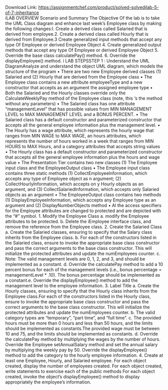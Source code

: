 Download Link: https://assignmentchef.com/product/solved-solvedilab-5-of-7-inheritance
<br>
iLAB OVERVIEW Scenario and Summary The Objective Of the lab is to take the UML Class diagram and enhance last week’s Employee class by making the following changes:l. Create a derived class called Salaried that is derived from employee.2. Create a derived class called Hourly that is derived from Employee.3 Create generalized input methods that accept any type Of Employee or derived Employee Object 4. Create generalized output methods that accept any type Of Employee or derived Employee Object 5. Override the base class calculatePay() method. 6. Override the displayEmployee() method. i LAB STEPSSTEP 1 : Understand the UML DiagramAnalyze and understand the object UML diagram, which models the structure of the program • There are two new Employee derived classes (1) Salaried and (2) Hourly that are derived from the Employee class • The Employee class contains a new attribute employeeType and a new constructor that accepts as an argument the assigned employee type • Both the Salaried and the Hourly classes override only the CalculateWeeklyPay method of the Employee class (note, this ‘s the method without any parameters) • The Salaried class has one attribute “managementLevel” that has possible values from MIN MANAGEMENT LEVEL to MAX MANAGEMENT LEVEL and a BONUS PERCENT. • The Salaried class has a default constructor and parameterized constructor that accepts all the general employee information plus the management level. • The Hourly has a wage attribute, which represents the hourly wage that ranges from MIN WAGE to MAX WAGE, an hours attributes, which represents the number of hours worked in a week that ranges from MIN HOURS to MAX Hours, and a category attributes that accepts string values • The Hourly class has a default constructor and parameterized constructor that accepts all the general employee information plus the hours and wage value • The Presentation Tier contains two new classes (1) The Employee input class and the EmployeeOutput class • The Employee input class contains three static methods (1) CollectEmployeelnformation, which accepts any type of Employee object as n argument; (2) CollectHourlylnformation, which accepts on y Hourly objects as an argument, and (3) CollectSalariedlnformation, which accepts only Salaried objects as an argument • The EmployeeOutput class contains two methods (1) DisplayEmployeelnformation, which accepts any Employee type as an argument and (2) DisplayNumberObjects method • Al the access specifiers for the Employee attributes are changed to protected and are depicted with the “#” symbol. 1. Modify the Employee Class a. modify the Employee attributes to be protected. b. Delete the iEmployee interface class, and remove the reference from the Employee class. 2. Create the Salaried Class a. Create the Salaried classes, ensuring to specify that the Salary class inherits from the Employee class. b. For each of the constructors listed in the Salaried class, ensure to invoke the appropriate base class constructor and pass the correct arguments to the base class constructor. This will initialize the protected attributes and update the numEmployees counter. c. Note: The valid management levels are 0, 1, 2, and 3, and should be implemented as a constant. d. Override the calculatePay method to add a 10 percent bonus for each of the management levels (i.e., bonus percentage = managementLevel * .10). The bonus percentage should be implemented as a constant.e. Override the displayEmployee() method to add the management level to the employee information. 3. Label Title a. Create the Hourly classes, ensuring to specify that the Hourly class inherits from the Employee class.For each of the constructors listed in the Hourly class, ensure to invoke the appropriate base class constructor and pass the correct arguments to the base class constructor. This will initialize the protected attributes and update the numEmployees counter. b. The valid category types are “temporary”, “part time”, and “full time”. c. The provided hours must be more than 0 hours and less than 50 hours, and the limits should be implemented as constants.The provided wage must be between 10 and 75, and the limits should be implemented as constants. d. Override the calculatePay method by multiplying the wages by the number of hours. Override the Employee setAnnualSalary method and set the annual salary by multiplying the weekly pay by 50. Override the displayEmployee() method to add the category to the hourly employee information. 4. Create at least one Employee, Hourly, and Salaried employee. For each object created, display the number of employees created. For each object created, write statements to exercise each of the public methods For each object created, invoke the object’s displayEmployee() method to display appropriately the employee’s information.